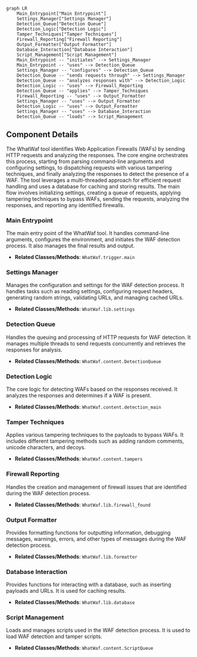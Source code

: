 ```mermaid
graph LR
    Main_Entrypoint["Main Entrypoint"]
    Settings_Manager["Settings Manager"]
    Detection_Queue["Detection Queue"]
    Detection_Logic["Detection Logic"]
    Tamper_Techniques["Tamper Techniques"]
    Firewall_Reporting["Firewall Reporting"]
    Output_Formatter["Output Formatter"]
    Database_Interaction["Database Interaction"]
    Script_Management["Script Management"]
    Main_Entrypoint -- "initiates" --> Settings_Manager
    Main_Entrypoint -- "uses" --> Detection_Queue
    Settings_Manager -- "configures" --> Detection_Queue
    Detection_Queue -- "sends requests through" --> Settings_Manager
    Detection_Queue -- "analyzes responses with" --> Detection_Logic
    Detection_Logic -- "uses" --> Firewall_Reporting
    Detection_Queue -- "applies" --> Tamper_Techniques
    Firewall_Reporting -- "uses" --> Output_Formatter
    Settings_Manager -- "uses" --> Output_Formatter
    Detection_Logic -- "uses" --> Output_Formatter
    Settings_Manager -- "uses" --> Database_Interaction
    Detection_Queue -- "loads" --> Script_Management
```

## Component Details

The WhatWaf tool identifies Web Application Firewalls (WAFs) by sending HTTP requests and analyzing the responses. The core engine orchestrates this process, starting from parsing command-line arguments and configuring settings, to dispatching requests with various tampering techniques, and finally analyzing the responses to detect the presence of a WAF. The tool leverages a multi-threaded approach for efficient request handling and uses a database for caching and storing results. The main flow involves initializing settings, creating a queue of requests, applying tampering techniques to bypass WAFs, sending the requests, analyzing the responses, and reporting any identified firewalls.

### Main Entrypoint
The main entry point of the WhatWaf tool. It handles command-line arguments, configures the environment, and initiates the WAF detection process. It also manages the final results and output.
- **Related Classes/Methods**: `WhatWaf.trigger.main`

### Settings Manager
Manages the configuration and settings for the WAF detection process. It handles tasks such as reading settings, configuring request headers, generating random strings, validating URLs, and managing cached URLs.
- **Related Classes/Methods**: `WhatWaf.lib.settings`

### Detection Queue
Handles the queuing and processing of HTTP requests for WAF detection. It manages multiple threads to send requests concurrently and retrieves the responses for analysis.
- **Related Classes/Methods**: `WhatWaf.content.DetectionQueue`

### Detection Logic
The core logic for detecting WAFs based on the responses received. It analyzes the responses and determines if a WAF is present.
- **Related Classes/Methods**: `WhatWaf.content.detection_main`

### Tamper Techniques
Applies various tampering techniques to the payloads to bypass WAFs. It includes different tampering methods such as adding random comments, unicode characters, and decoys.
- **Related Classes/Methods**: `WhatWaf.content.tampers`

### Firewall Reporting
Handles the creation and management of firewall issues that are identified during the WAF detection process.
- **Related Classes/Methods**: `WhatWaf.lib.firewall_found`

### Output Formatter
Provides formatting functions for outputting information, debugging messages, warnings, errors, and other types of messages during the WAF detection process.
- **Related Classes/Methods**: `WhatWaf.lib.formatter`

### Database Interaction
Provides functions for interacting with a database, such as inserting payloads and URLs. It is used for caching results.
- **Related Classes/Methods**: `WhatWaf.lib.database`

### Script Management
Loads and manages scripts used in the WAF detection process. It is used to load WAF detection and tamper scripts.
- **Related Classes/Methods**: `WhatWaf.content.ScriptQueue`
